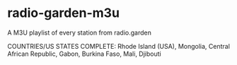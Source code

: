 # radio-garden-m3u
A M3U playlist of every station from radio.garden


COUNTRIES/US STATES COMPLETE:
Rhode Island (USA),
Mongolia,
Central African Republic,
Gabon,
Burkina Faso,
Mali,
Djibouti
